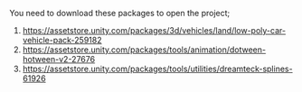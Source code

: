 You need to download these packages to open the project;

1. https://assetstore.unity.com/packages/3d/vehicles/land/low-poly-car-vehicle-pack-259182
2. https://assetstore.unity.com/packages/tools/animation/dotween-hotween-v2-27676
3. https://assetstore.unity.com/packages/tools/utilities/dreamteck-splines-61926
